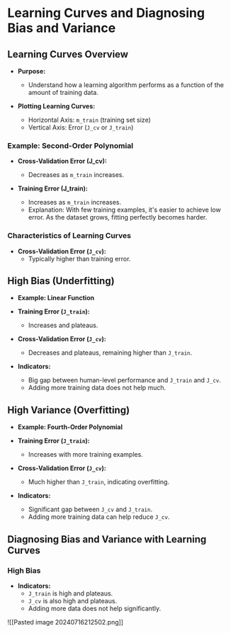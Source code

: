 # Learning Curves and Diagnosing Bias and Variance

## Learning Curves Overview

- **Purpose:**
  - Understand how a learning algorithm performs as a function of the amount of training data.
  
- **Plotting Learning Curves:**
  - Horizontal Axis: `m_train` (training set size)
  - Vertical Axis: Error (`J_cv` or `J_train`)

### Example: Second-Order Polynomial

- **Cross-Validation Error (J_cv):**
  - Decreases as `m_train` increases.
  
- **Training Error (J_train):**
  - Increases as `m_train` increases.
  - Explanation: With few training examples, it's easier to achieve low error. As the dataset grows, fitting perfectly becomes harder.

### Characteristics of Learning Curves

- **Cross-Validation Error (`J_cv`):**
  - Typically higher than training error.

## High Bias (Underfitting)

- **Example: Linear Function**
- **Training Error (`J_train`):**
  - Increases and plateaus.
  
- **Cross-Validation Error (`J_cv`):**
  - Decreases and plateaus, remaining higher than `J_train`.
  
- **Indicators:**
  - Big gap between human-level performance and `J_train` and `J_cv`.
  - Adding more training data does not help much.

## High Variance (Overfitting)

- **Example: Fourth-Order Polynomial**
- **Training Error (`J_train`):**
  - Increases with more training examples.
  
- **Cross-Validation Error (`J_cv`):**
  - Much higher than `J_train`, indicating overfitting.
  
- **Indicators:**
  - Significant gap between `J_cv` and `J_train`.
  - Adding more training data can help reduce `J_cv`.

## Diagnosing Bias and Variance with Learning Curves

### High Bias

- **Indicators:**
  - `J_train` is high and plateaus.
  - `J_cv` is also high and plateaus.
  - Adding more data does not help significantly.

![[Pasted image 20240716212502.png]]